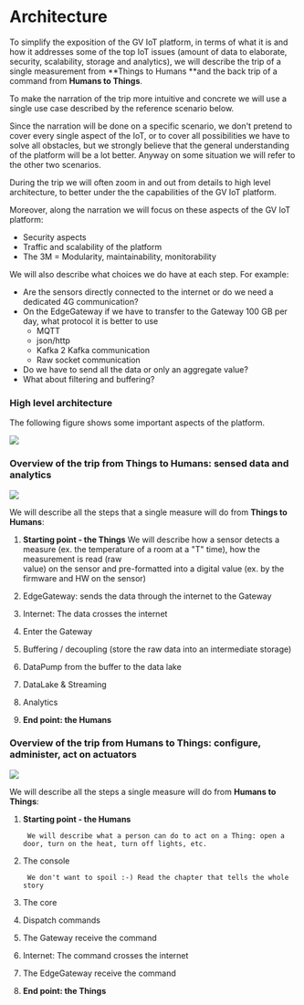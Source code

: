# **Architecture**

To simplify the exposition of the GV IoT platform, in terms of what it is and how it addresses some of the top IoT issues (amount of data to elaborate, security, scalability, storage and analytics), we will describe the trip of a single measurement from **Things to Humans **and the back trip of a command from **Humans to Things**.

To make the narration of the trip more intuitive and concrete we will use a single use case described by the reference scenario below.

Since the narration will be done on a specific scenario, we don't pretend to cover every single aspect of the IoT, or to cover all possibilities we have to solve all obstacles, but we strongly believe that the general understanding of the platform will be a lot better. Anyway on some situation we will refer to the other two scenarios.

During the trip we will often zoom in and out from details to high level architecture, to better under the the capabilities of the GV IoT platform.

Moreover, along the narration we will focus on these aspects of the GV IoT platform:



*   Security aspects
*   Traffic and scalability of the platform
*   The 3M = Modularity, maintainability, monitorability 

We will also describe what choices we do have at each step. For example:



*   Are the sensors directly connected to the internet or do we need a dedicated 4G communication?
*   On the EdgeGateway if we have to transfer to the Gateway 100 GB per day, what protocol it is better to use
    *   MQTT
    *   json/http
    *   Kafka 2 Kafka communication
    *   Raw socket communication
*   Do we have to send all the data or only an aggregate value?
*   What about filtering and buffering?


### High level architecture

The following figure shows some important aspects of the platform.
<div>
   <img src="{{site.baseurl}}{{site.images}}/architecture/images/architecture0.png" />
</div>



### Overview of the trip from Things to Humans: sensed data and analytics
<div>
   <img src="{{site.baseurl}}{{site.images}}/architecture/images/architecture1.png" />
</div>


We will describe all the steps that a single measure will do from **Things to Humans**:



1. **Starting point - the Things**
    We will describe how a sensor detects a measure (ex. the temperature of a room at a "T" time), how the measurement is read (raw    
    value) on the sensor and pre-formatted into a digital value (ex. by the firmware and HW on the sensor)

2. EdgeGateway: sends the data through the internet to the Gateway
3. Internet: The data crosses the internet
4. Enter the Gateway
5. Buffering / decoupling (store the raw data into an intermediate storage)
6. DataPump from the buffer to the data lake
7. DataLake & Streaming
8. Analytics
9. **End point: the Humans**


### Overview of the trip from Humans to Things: configure, administer, act on actuators

<div>
   <img src="{{site.baseurl}}{{site.images}}/architecture/images/architecture2.png" />
</div>


We will describe all the steps a single measure will do from **Humans to Things**:



1. **Starting point - the Humans**

        We will describe what a person can do to act on a Thing: open a door, turn on the heat, turn off lights, etc.

2. The console

        We don't want to spoil :-) Read the chapter that tells the whole story

3. The core
4. Dispatch commands
5. The Gateway receive the command
6. Internet: The command crosses the internet
7. The EdgeGateway receive the command
8. **End point: the Things**

<!-- Docs to Markdown version 1.0β16 -->
